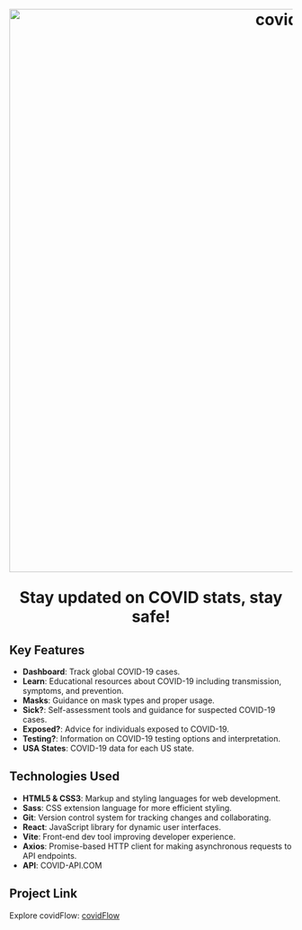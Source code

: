 <h1 align="center">
  <br>
    <img src="https://i.ibb.co/JRb9S2yT/covidflow-project.png" alt="covidFlow" width="1000px">
  <br>
  <p align="center">Stay updated on COVID stats, stay safe!</p>
</h1>

## Key Features
- **Dashboard**: Track global COVID-19 cases.
- **Learn**: Educational resources about COVID-19 including transmission, symptoms, and prevention.
- **Masks**: Guidance on mask types and proper usage.
- **Sick?**: Self-assessment tools and guidance for suspected COVID-19 cases.
- **Exposed?**: Advice for individuals exposed to COVID-19.
- **Testing?**: Information on COVID-19 testing options and interpretation.
- **USA States**: COVID-19 data for each US state.

## Technologies Used
- **HTML5 & CSS3**: Markup and styling languages for web development.
- **Sass**: CSS extension language for more efficient styling.
- **Git**: Version control system for tracking changes and collaborating.
- **React**: JavaScript library for dynamic user interfaces.
- **Vite**: Front-end dev tool improving developer experience.
- **Axios**: Promise-based HTTP client for making asynchronous requests to API endpoints.
- **API**: COVID-API.COM
  
## Project Link

Explore covidFlow: [covidFlow](https://covid-flow.vercel.app/)
